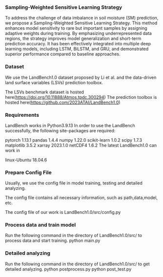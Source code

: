 ### Sampling-Weighted Sensitive Learning Strategy
To address the challenge of data imbalance in soil moisture (SM) prediction, we propose a Sampling-Weighted Sensitive Learning Strategy. This method enhances model sensitivity to rare but important samples by assigning adaptive weights during training. By emphasizing underrepresented data regions, the strategy improves model generalization and short-term prediction accuracy. It has been effectively integrated into multiple deep learning models, including LSTM, BiLSTM, and GRU, and demonstrated superior performance compared to baseline approaches.

### Dataset
We use the LandBench1.0 dataset proposed by Li et al. and the data-driven land surface variables (LSVs) prediction toolbox.

The LSVs benchmark dataset is hosted here(https://doi.org/10.11888/Atmos.tpdc.300294)
The prediction toolbox is hosted here(https://github.com/2023ATAI/LandBench1.0)

### Requirements
LandBench works in Python3.9.13
In order to use the LandBench successfully, the following site-packages are required:

pytorch 1.13.1
pandas 1.4.4
numpy 1.22.0
scikit-learn 1.0.2
scipy 1.7.3
matplotlib 3.5.2
xarray 2023.1.0
netCDF4 1.6.2
The latest LandBench1.0 can work in

linux-Ubuntu 18.04.6

### Prepare Config File
Usually, we use the config file in model training, testing and detailed analyzing.

The config file contains all necessary information, such as path,data,model, etc.

The config file of our work is LandBench1.0/src/config.py

### Process data and train model
Run the following command in the directory of LandBench1.0/src/ to process data and start training.
python main.py 

### Detailed analyzing
Run the following command in the directory of LandBench1.0/src/ to get detailed analyzing.
python postprocess.py 
python post_test.py 
